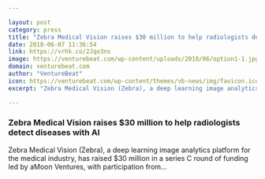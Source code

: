 ```yaml
---

layout: post
category: press
title: "Zebra Medical Vision raises $30 million to help radiologists detect diseases with AI"
date: 2018-06-07 11:36:54
link: https://vrhk.co/2Jqo3ns
image: https://venturebeat.com/wp-content/uploads/2018/06/option1-1.jpg?fit=1536%2C1031&strip=all
domain: venturebeat.com
author: "VentureBeat"
icon: https://venturebeat.com/wp-content/themes/vb-news/img/favicon.ico
excerpt: "Zebra Medical Vision (Zebra), a deep learning image analytics platform for the medical industry, has raised $30 million in a series C round of funding led by aMoon Ventures, with participation from…"

---
```


### Zebra Medical Vision raises $30 million to help radiologists detect diseases with AI

Zebra Medical Vision (Zebra), a deep learning image analytics platform for the medical industry, has raised $30 million in a series C round of funding led by aMoon Ventures, with participation from…